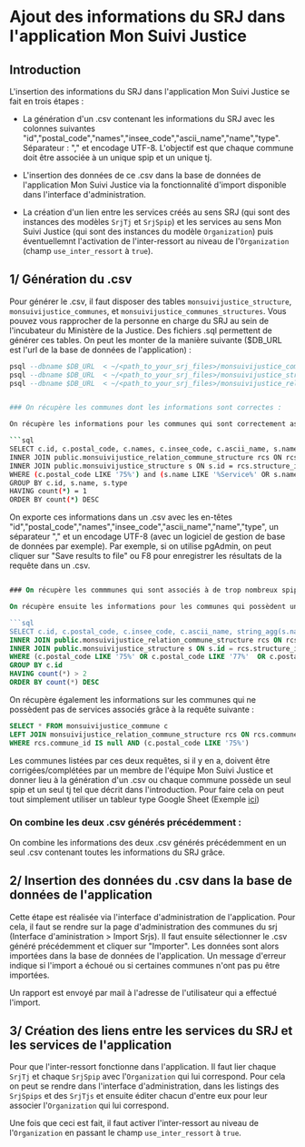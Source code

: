 # Ajout des informations du SRJ dans l'application Mon Suivi Justice

## Introduction

L'insertion des informations du SRJ dans l'application Mon Suivi Justice se fait en trois étapes :

- La génération d'un .csv contenant les informations du SRJ avec les colonnes suivantes "id","postal_code","names","insee_code","ascii_name","name","type". Séparateur : "," et encodage UTF-8. L'objectif est que chaque commune doit être associée à un unique spip et un unique tj.
 
- L'insertion des données de ce .csv dans la base de données de l'application Mon Suivi Justice via la fonctionnalité d'import disponible dans l'interface d'administration.

- La création d'un lien entre les services créés au sens SRJ (qui sont des instances des modèles `SrjTj` et `SrjSpip`) et les services au sens Mon Suivi Justice (qui sont des instances du modèle `Organization`) puis éventuellemnt l'activation de l'inter-ressort au niveau de l'`Organization` (champ `use_inter_ressort` à `true`).

## 1/ Génération du .csv

Pour générer le .csv, il faut disposer des tables `monsuivijustice_structure`, `monsuivijustice_communes`, et `monsuivijustice_communes_structures`. Vous pouvez vous rapprocher de la personne en charge du SRJ au sein de l'incubateur du Ministère de la Justice. Des fichiers .sql permettent  de générer ces tables. On peut les monter de la manière suivante ($DB_URL est l'url de la base de données de l'application) :

```sql
psql --dbname $DB_URL  < ~/<path_to_your_srj_files>/monsuivijustice_commune_staging.sql  
psql --dbname $DB_URL  < ~/<path_to_your_srj_files>/monsuivijustice_structure_staging.sql 
psql --dbname $DB_URL  < ~/<path_to_your_srj_files>/monsuivijustice_relation_commune_structure_staging.sql
```

```bash

### On récupère les communes dont les informations sont correctes : 

On récupère les informations pour les communes qui sont correctement associées à un spip et un tj grâce à la requête suivante (ici un exemple avec Paris, modifiez le code postal au besoin) :

```sql
SELECT c.id, c.postal_code, c.names, c.insee_code, c.ascii_name, s.name, s.type FROM public.monsuivijustice_commune c
INNER JOIN public.monsuivijustice_relation_commune_structure rcs ON rcs.commune_id = c.id
INNER JOIN public.monsuivijustice_structure s ON s.id = rcs.structure_id
WHERE (c.postal_code LIKE '75%') and (s.name LIKE '%Service%' OR s.name LIKE '%Tribunal%')
GROUP BY c.id, s.name, s.type
HAVING count(*) = 1
ORDER BY count(*) DESC
```

On exporte ces informations dans un .csv avec les en-têtes "id","postal_code","names","insee_code","ascii_name","name","type", un séparateur "," et un encodage UTF-8 (avec un logiciel de gestion de base de données par exemple).
Par exemple, si on utilise pgAdmin, on peut cliquer sur "Save results to file" ou F8 pour enregistrer les résultats de la requête dans un .csv.

```sql

### On récupère les commmunes qui sont associés à de trop nombreux spips :

On récupère ensuite les informations pour les communes qui possèdent un nombre anormalement élevé de spips grâce à la requête suivante (On fait un count > 2 car une commune peut avoir un spip et une antenne de spip dans le référentiel, ce qui est normal). Il n'y a pas de requête pour les tj car chaque commune est bien associée à un unique tj quand elle est en possède un.

```sql
SELECT c.id, c.postal_code, c.insee_code, c.ascii_name, string_agg(s.name || '--' || s.id, '|') AS spips_and_alips, count(*) FROM public.monsuivijustice_commune c
INNER JOIN public.monsuivijustice_relation_commune_structure rcs ON rcs.commune_id = c.id
INNER JOIN public.monsuivijustice_structure s ON s.id = rcs.structure_id
WHERE (c.postal_code LIKE '75%' OR c.postal_code LIKE '77%'  OR c.postal_code LIKE '89%' OR c.postal_code LIKE '91%' OR c.postal_code LIKE '93%' OR c.postal_code LIKE '94%') and s.name LIKE '%Service%'
GROUP BY c.id
HAVING count(*) > 2
ORDER BY count(*) DESC
```

On récupère également les informations sur les communes qui ne possèdent pas de services associés grâce à la requête suivante :

```sql
SELECT * FROM monsuivijustice_commune c
LEFT JOIN monsuivijustice_relation_commune_structure rcs ON rcs.commune_id = c.id
WHERE rcs.commune_id IS null AND (c.postal_code LIKE '75%')
```

Les communes listées par ces deux requêtes, si il y en a, doivent être corrigées/complétées par un membre de l'équipe Mon Suivi Justice et donner lieu à la génération d'un .csv ou chaque commune possède un seul spip et un seul tj tel que décrit dans l'introduction. Pour faire cela on peut tout simplement utiliser un tableur type Google Sheet (Exemple [ici](https://docs.google.com/spreadsheets/d/17_37JoZHcqddQopveg98XRmmS_KNVuMKHjq_vUX77aA/))

### On combine les deux .csv générés précédemment :
On combine les informations des deux .csv générés précédemment en un seul .csv contenant toutes les informations du SRJ grâce.

## 2/ Insertion des données du .csv dans la base de données de l'application

Cette étape est réalisée via l'interface d'administration de l'application. Pour cela, il faut se rendre sur la page d'administration des communes du srj (Interface d'aministration > Import Srjs). Il faut ensuite sélectionner le .csv généré précédemment et cliquer sur "Importer". Les données sont alors importées dans la base de données de l'application. Un message d'erreur indique si l'import a échoué ou si certaines communes n'ont pas pu être importées.

Un rapport est envoyé par mail à l'adresse de l'utilisateur qui a effectué l'import.

## 3/ Création des liens entre les services du SRJ et les services de l'application

Pour que l'inter-ressort fonctionne dans l'application. Il faut lier chaque `SrjTj` et chaque `SrjSpip` avec l'`Organization` qui lui correspond. Pour cela on peut se rendre dans l'interface d'administration, dans les listings des `SrjSpips` et des `SrjTjs` et ensuite éditer chacun d'entre eux pour leur associer l'`Organization` qui lui correspond.

Une fois que ceci est fait, il faut activer l'inter-ressort au niveau de l'`Organization` en passant le champ `use_inter_ressort` à `true`.




